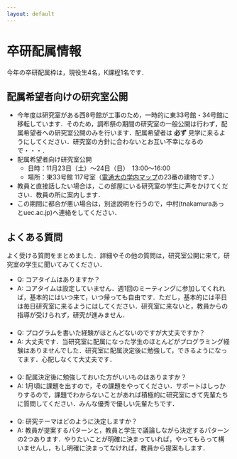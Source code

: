 ```yaml
---
layout: default
---
```



# 卒研配属情報
今年の卒研配属枠は，現役生4名，K課程1名です．

## 配属希望者向けの研究室公開
- 今年度は研究室がある西8号館が工事のため，一時的に東33号館・34号館に移転しています．そのため，調布祭の期間の研究室の一般公開は行わず，配属希望者への研究室公開のみを行います．配属希望者は **必ず** 見学に来るようにしてください．研究室の方針に合わないとお互い不幸になるので・・・．
- 配属希望者向け研究室公開
  - 日時：11月23日（土）〜24日（日）　13:00〜16:00
  - 場所：東33号館 117号室（[電通大の学内マップ](https://www.uec.ac.jp/about/profile/access/)の23番の建物です．）
- 教員と直接話したい場合は，この部屋にいる研究室の学生に声をかけてください．教員の所に案内します．
- この期間に都合が悪い場合は，別途説明を行うので，中村(tnakamuraあっとuec.ac.jp)へ連絡をしてください．

## よくある質問
よく受ける質問をまとめました．詳細やその他の質問は，研究室公開に来て，研究室の学生に聞いてみてください．

- Q: コアタイムはありますか？
- A: コアタイムは設定していません．週1回のミーティングに参加してくれれば，基本的にはいつ来て，いつ帰っても自由です．ただし，基本的には平日は毎日研究室に来るようにはしてください．研究室に来ないと，教員からの指導が受けられず，研究が進みません．   
　
- Q: プログラムを書いた経験がほとんどないのですが大丈夫ですか？
- A: 大丈夫です．当研究室に配属になった学生のほとんどがプログラミング経験はありませんでした．研究室に配属決定後に勉強して，できるようになってます．心配しなくて大丈夫です．   
　
- Q: 配属決定後に勉強しておいた方がいいものはありますか？
- A: 1月頃に課題を出すので，その課題をやってください．サポートはしっかりするので，課題でわからないことがあれば積極的に研究室にきて先輩たちに質問してください．みんな優秀で優しい先輩たちです．  
　
- Q: 研究テーマはどのように決定しますか？
- A: 教員が提案するパターンと，教員と学生で議論しながら決定するパターンの2つあります．やりたいことが明確に決まっていれば，やってもらって構いませんし，もし明確に決まってなければ，教員から提案もします．
